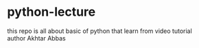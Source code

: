 # python-lecture
this repo is all about basic of python that learn from video tutorial
<br>
author Akhtar Abbas
